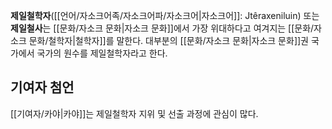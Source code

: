 **제일철학자**([[언어/자소크어족/자소크어파/자소크어|자소크어]]: Jtêraxeniluin) 또는 **제일철사**는 [[문화/자소크 문화|자소크 문화]]에서 가장 위대하다고 여겨지는 [[문화/자소크 문화/철학자|철학자]]를 말한다. 대부분의 [[문화/자소크 문화|자소크 문화]]권 국가에서 국가의 원수를 제일철학자라고 한다.

## 기여자 첨언
[[기여자/카야|카야]]는 제일철학자 지위 및 선출 과정에 관심이 많다.